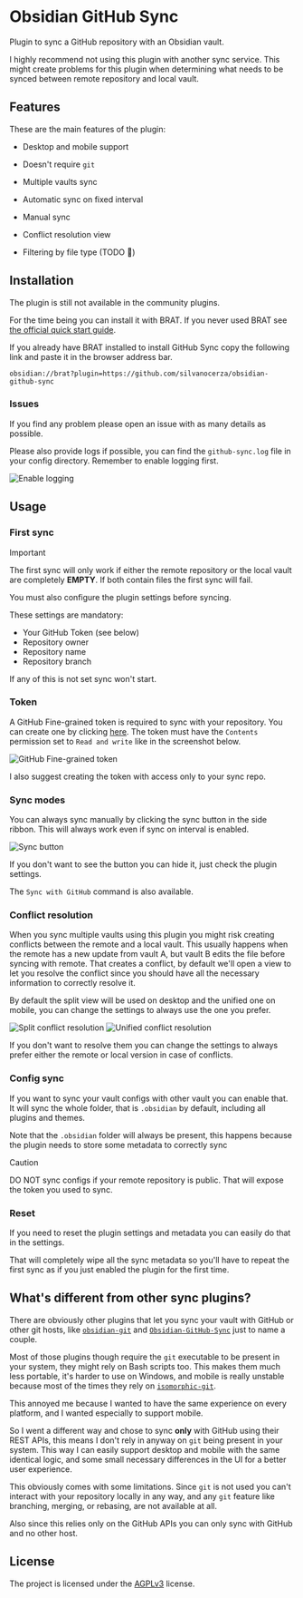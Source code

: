 # Obsidian GitHub Sync

Plugin to sync a GitHub repository with an Obsidian vault.

I highly recommend not using this plugin with another sync service.
This might create problems for this plugin when determining what needs to be synced between remote repository and local vault.

## Features

These are the main features of the plugin:

- Desktop and mobile support
- Doesn't require `git`
- Multiple vaults sync
- Automatic sync on fixed interval
- Manual sync
- Conflict resolution view

- Filtering by file type (TODO 🔨)

## Installation

The plugin is still not available in the community plugins.

For the time being you can install it with BRAT. If you never used BRAT see [the official quick start guide](https://tfthacker.com/brat-quick-guide).

If you already have BRAT installed to install GitHub Sync copy the following link and paste it in the browser address bar.

```
obsidian://brat?plugin=https://github.com/silvanocerza/obsidian-github-sync
```

### Issues

If you find any problem please open an issue with as many details as possible.

Please also provide logs if possible, you can find the `github-sync.log` file in your config directory. Remember to enable logging first.

![Enable logging](./assets/log_enable.png)

## Usage

### First sync

> [!IMPORTANT]
> The first sync will only work if either the remote repository or the local vault are completely **EMPTY**. If both contain files the first sync will fail.

You must also configure the plugin settings before syncing.

These settings are mandatory:

- Your GitHub Token (see below)
- Repository owner
- Repository name
- Repository branch

If any of this is not set sync won't start.

### Token

A GitHub Fine-grained token is required to sync with your repository. You can create one by clicking [here](https://github.com/settings/personal-access-tokens/new).
The token must have the `Contents` permission set to `Read and write` like in the screenshot below.

![GitHub Fine-grained token](./assets/token_permissions.png)

I also suggest creating the token with access only to your sync repo.

### Sync modes

You can always sync manually by clicking the sync button in the side ribbon.
This will always work even if sync on interval is enabled.

![Sync button](./assets/sync_button.png)

If you don't want to see the button you can hide it, just check the plugin settings.

The `Sync with GitHub` command is also available.

### Conflict resolution

When you sync multiple vaults using this plugin you might risk creating conflicts between the remote and a local vault.
This usually happens when the remote has a new update from vault A, but vault B edits the file before syncing with remote.
That creates a conflict, by default we'll open a view to let you resolve the conflict since you should have all the necessary
information to correctly resolve it.

By default the split view will be used on desktop and the unified one on mobile, you can change the settings to always use the one you prefer.

![Split conflict resolution](./assets/split_diff_view.png)
![Unified conflict resolution](./assets/unified_diff_view.png)

If you don't want to resolve them you can change the settings to always prefer either the remote or local version in case of conflicts.

### Config sync

If you want to sync your vault configs with other vault you can enable that.
It will sync the whole folder, that is `.obsidian` by default, including all plugins and themes.

Note that the `.obsidian` folder will always be present, this happens because the plugin
needs to store some metadata to correctly sync

> [!CAUTION]
> DO NOT sync configs if your remote repository is public.
> That will expose the token you used to sync.

### Reset

If you need to reset the plugin settings and metadata you can easily do that in the settings.

That will completely wipe all the sync metadata so you'll have to repeat the first sync as if you just enabled the plugin for the first time.

## What's different from other sync plugins?

There are obviously other plugins that let you sync your vault with GitHub or other git hosts, like [`obsidian-git`](https://github.com/Vinzent03/obsidian-git) and [`Obsidian-GitHub-Sync`](https://github.com/kevinmkchin/Obsidian-GitHub-Sync) just to name a couple.

Most of those plugins though require the `git` executable to be present in your system, they might rely on Bash scripts too. This makes them much less portable, it's harder to use on Windows, and mobile is really unstable because most of the times they rely on [`isomorphic-git`](https://isomorphic-git.org/).

This annoyed me because I wanted to have the same experience on every platform, and I wanted especially to support mobile.

So I went a different way and chose to sync **only** with GitHub using their REST APIs, this means I don't rely in anyway on `git` being present in your system. This way I can easily support desktop and mobile with the same identical logic, and some small necessary differences in the UI for a better user experience.

This obviously comes with some limitations. Since `git` is not used you can't interact with your repository locally in any way, and any `git` feature like branching, merging, or rebasing, are not available at all.

Also since this relies only on the GitHub APIs you can only sync with GitHub and no other host.

## License

The project is licensed under the [AGPLv3](https://www.gnu.org/licenses/agpl-3.0.en.html) license.
